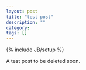 ```yaml
---
layout: post
title: "test post"
description: ""
category: 
tags: []
---
```

{% include JB/setup %}

A test post to be deleted soon.

